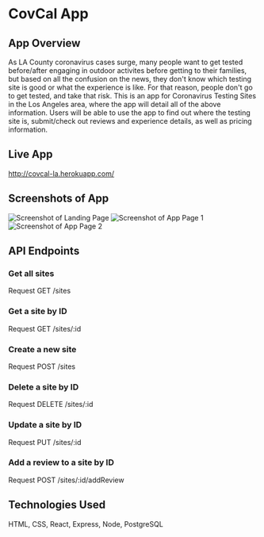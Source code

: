 # CovCal App

## App Overview
As LA County coronavirus cases surge, many people want to get tested before/after engaging in outdoor activites before getting to their families, but based on all the confusion on the news, they don't know which testing site is good or what the experience is like. For that reason, people don't go to get tested, and take that risk. This is an app for Coronavirus Testing Sites in the Los Angeles area, where the app will detail all of the above information. Users will be able to use the app to find out where the testing site is, submit/check out reviews and experience details, as well as pricing information.


## Live App
http://covcal-la.herokuapp.com/

## Screenshots of App
![Screenshot of Landing Page](./client/screenshots/ss-lp.png)
![Screenshot of App Page 1](./client/screenshots/ss-app11.png)
![Screenshot of App Page 2](./client/screenshots/ss-app22.png)

## API Endpoints

### Get all sites
Request
GET /sites

### Get a site by ID
Request
GET /sites/:id

### Create a new site
Request
POST /sites

### Delete a site by ID
Request
DELETE /sites/:id

### Update a site by ID
Request
PUT /sites/:id

### Add a review to a site by ID
Request
POST /sites/:id/addReview


## Technologies Used
HTML, CSS, React, Express, Node, PostgreSQL
